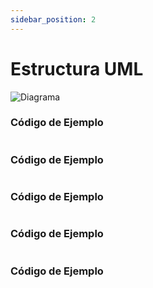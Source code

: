 ```yaml
---
sidebar_position: 2
---
```

 # Estructura UML
![Diagrama]()


### Código de Ejemplo
```js

```



### Código de Ejemplo
```js

```


### Código de Ejemplo
```js

```


### Código de Ejemplo
```js

```


### Código de Ejemplo
```js
```